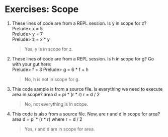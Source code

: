 # Exercises: Scope

1. These lines of code are from a REPL session. Is y in scope for z?  
Prelude> x = 5  
Prelude> y = 7  
Prelude> z = x * y
    > Yes, y is in scope for z.

2. These lines of code are from a REPL session. Is h in scope
for g? Go with your gut here:  
Prelude> f = 3
Prelude> g = 6 * f + h
    > No, h is not in scope for g.

3. This code sample is from a source file. Is everything we
need to execute area in scope?
area d = pi * (r * r)
r = d / 2
    > No, not everything is in scope.

4. This code is also from a source file. Now, are r and d in
scope for area?
area d = pi * (r * r)
where r = d / 2
    > Yes, r and d are in scope for area.
